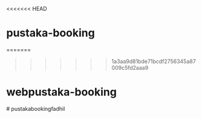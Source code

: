 <<<<<<< HEAD
# pustaka-booking
=======

>>>>>>> 1a3aa9d81bde71bcdf2756345a87009c5fd2aaa9
# webpustaka-booking
#   p u s t a k a b o o k i n g f a d h i l  
 
